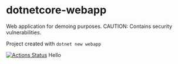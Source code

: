 # dotnetcore-webapp

Web application for demoing purposes. CAUTION: Contains security vulnerabilities.

Project created with `dotnet new webapp`

[![Actions Status](https://github.com/rajbos/dotnetcore-webapp/workflows/.NET%20Core/badge.svg)](https://github.com/rajbos/dotnetcore-webapp/)
Hello
